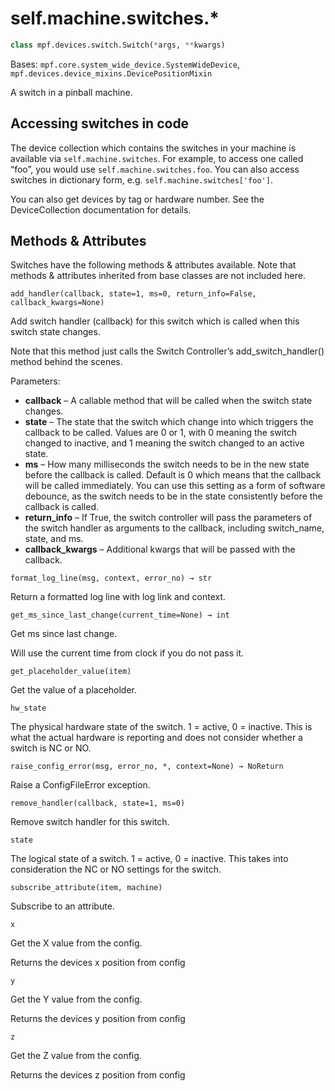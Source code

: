 
# self.machine.switches.*

``` python
class mpf.devices.switch.Switch(*args, **kwargs)
```

Bases: `mpf.core.system_wide_device.SystemWideDevice`, `mpf.devices.device_mixins.DevicePositionMixin`

A switch in a pinball machine.

## Accessing switches in code

The device collection which contains the switches in your machine is available via `self.machine.switches`. For example, to access one called “foo”, you would use `self.machine.switches.foo`. You can also access switches in dictionary form, e.g. `self.machine.switches['foo']`.

You can also get devices by tag or hardware number. See the DeviceCollection documentation for details.

## Methods & Attributes

Switches have the following methods & attributes available. Note that methods & attributes inherited from base classes are not included here.

`add_handler(callback, state=1, ms=0, return_info=False, callback_kwargs=None)`

Add switch handler (callback) for this switch which is called when this switch state changes.

Note that this method just calls the Switch Controller’s add_switch_handler() method behind the scenes.

Parameters:

* **callback** – A callable method that will be called when the switch state changes.
* **state** – The state that the switch which change into which triggers the callback to be called. Values are 0 or 1, with 0 meaning the switch changed to inactive, and 1 meaning the switch changed to an active state.
* **ms** – How many milliseconds the switch needs to be in the new state before the callback is called. Default is 0 which means that the callback will be called immediately. You can use this setting as a form of software debounce, as the switch needs to be in the state consistently before the callback is called.
* **return_info** – If True, the switch controller will pass the parameters of the switch handler as arguments to the callback, including switch_name, state, and ms.
* **callback_kwargs** – Additional kwargs that will be passed with the callback.

`format_log_line(msg, context, error_no) → str`

Return a formatted log line with log link and context.

`get_ms_since_last_change(current_time=None) → int`

Get ms since last change.

Will use the current time from clock if you do not pass it.

`get_placeholder_value(item)`

Get the value of a placeholder.

`hw_state`

The physical hardware state of the switch. 1 = active, 0 = inactive. This is what the actual hardware is reporting and does not consider whether a switch is NC or NO.

`raise_config_error(msg, error_no, *, context=None) → NoReturn`

Raise a ConfigFileError exception.

`remove_handler(callback, state=1, ms=0)`

Remove switch handler for this switch.

`state`

The logical state of a switch. 1 = active, 0 = inactive. This takes into consideration the NC or NO settings for the switch.

`subscribe_attribute(item, machine)`

Subscribe to an attribute.

`x`

Get the X value from the config.

Returns the devices x position from config

`y`

Get the Y value from the config.

Returns the devices y position from config

`z`

Get the Z value from the config.

Returns the devices z position from config
